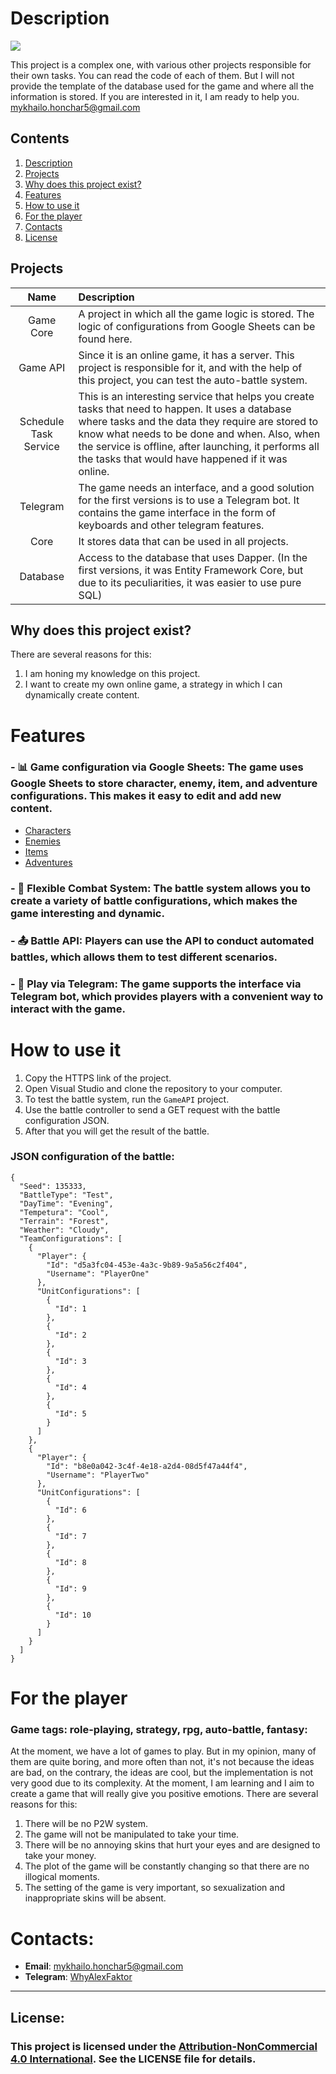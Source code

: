 # Description
<a href="LICENSE"><img src="https://img.shields.io/badge/license-Attribution--NonCommercial%204.0%20International,%20see%20LICENSE%20file-blue"></a>

This project is a complex one, with various other projects responsible for their own tasks. You can read the code of each of them. But I will not provide the template of the database used for the game and where all the information is stored. If you are interested in it, I am ready to help you.
mykhailo.honchar5@gmail.com

## Contents
1. [Description](#Description)
2. [Projects](#Projects)
3. [Why does this project exist?](#Why-does-this-project-exist?)
4. [Features](#Features)
5. [How to use it](#How-to-use-it)
6. [For the player](#For-the-player)
7. [Contacts](#Contacts)
8. [License](#License)
## Projects
| Name          | Description    |
| :-----------: |:-------------|
|Game Core| A project in which all the game logic is stored. The logic of configurations from Google Sheets can be found here. |
|Game API| Since it is an online game, it has a server. This project is responsible for it, and with the help of this project, you can test the auto-battle system. |
|Schedule Task Service| This is an interesting service that helps you create tasks that need to happen. It uses a database where tasks and the data they require are stored to know what needs to be done and when. Also, when the service is offline, after launching, it performs all the tasks that would have happened if it was online. |
|Telegram| The game needs an interface, and a good solution for the first versions is to use a Telegram bot. It contains the game interface in the form of keyboards and other telegram features. |
|Core| It stores data that can be used in all projects. |
|Database| Access to the database that uses Dapper. (In the first versions, it was Entity Framework Core, but due to its peculiarities, it was easier to use pure SQL) |

## Why does this project exist?
There are several reasons for this:
1. I am honing my knowledge on this project.
2. I want to create my own online game, a strategy in which I can dynamically create content.
# Features
### - :bar_chart: **Game configuration via Google Sheets**: The game uses Google Sheets to store character, enemy, item, and adventure configurations. This makes it easy to edit and add new content.
  
  - [Characters](https://docs.google.com/spreadsheets/d/1-kQhNXS615orKscKRtoWPQWgkRVdVD8irhbGeJkgU0E/edit?usp=sharing)
  - [Enemies](https://docs.google.com/spreadsheets/d/1ky0qI1X2MfH1mMcJeIdzSwNU94SQgndCK-7z4P3BwgM/edit?usp=sharing)
  - [Items](https://docs.google.com/spreadsheets/d/192ViYm527yxScizkhkKTtlD133Rtm3-7xO94jnllQ60/edit?usp=sharing)
  - [Adventures](https://docs.google.com/spreadsheets/d/1Zy30a2csTp8v_Uv6Qp0hC9EQNbZbOB-b1gVrkolIuoA/edit?usp=sharing)

### - :wrench: **Flexible Combat System**: The battle system allows you to create a variety of battle configurations, which makes the game interesting and dynamic.
  
### - :outbox_tray: **Battle API**: Players can use the API to conduct automated battles, which allows them to test different scenarios.
  
### - :calling: **Play via Telegram**: The game supports the interface via Telegram bot, which provides players with a convenient way to interact with the game.
  

# How to use it
1. Copy the HTTPS link of the project.
2. Open Visual Studio and clone the repository to your computer.
3. To test the battle system, run the `GameAPI` project.
4. Use the battle controller to send a GET request with the battle configuration JSON.
5. After that you will get the result of the battle.

### JSON configuration of the battle:
```
{
  "Seed": 135333,
  "BattleType": "Test",
  "DayTime": "Evening",
  "Tempetura": "Cool",
  "Terrain": "Forest",
  "Weather": "Cloudy",
  "TeamConfigurations": [
    {
      "Player": {
        "Id": "d5a3fc04-453e-4a3c-9b89-9a5a56c2f404",
        "Username": "PlayerOne"
      },
      "UnitConfigurations": [
        {
          "Id": 1
        },
		{
          "Id": 2
        },
		{
          "Id": 3
        },
		{
          "Id": 4
        },
        {
          "Id": 5
        }
      ]
    },
    {
      "Player": {
        "Id": "b8e0a042-3c4f-4e18-a2d4-08d5f47a44f4",
        "Username": "PlayerTwo"
      },
      "UnitConfigurations": [
        {
          "Id": 6
        },
		{
          "Id": 7
        },
		{
          "Id": 8
        },
		{
          "Id": 9
        },
        {
          "Id": 10
        }
      ]
    }
  ]
}
```

# For the player
### Game tags: role-playing, strategy, rpg, auto-battle, fantasy: 

At the moment, we have a lot of games to play. But in my opinion, many of them are quite boring, and more often than not, it's not because the ideas are bad, on the contrary, the ideas are cool, but the implementation is not very good due to its complexity. At the moment, I am learning and I aim to create a game that will really give you positive emotions. There are several reasons for this:
1. There will be no P2W system.
2. The game will not be manipulated to take your time.
3. There will be no annoying skins that hurt your eyes and are designed to take your money.
4. The plot of the game will be constantly changing so that there are no illogical moments.
5. The setting of the game is very important, so sexualization and inappropriate skins will be absent.

# Contacts:
- **Email**: [mykhailo.honchar5@gmail.com](mailto:mykhailo.honchar5@gmail.com)
- **Telegram**: [WhyAlexFaktor](https://t.me/WhyAlexFaktor)

---
## License: 
### This project is licensed under the [Attribution-NonCommercial 4.0 International](https://creativecommons.org/licenses/by-nc/4.0/legalcode). See the LICENSE file for details.
